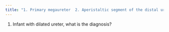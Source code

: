 ```yaml
---
title: "1. Primary megaureter  2. Aperistaltic segment of the distal ureter near the UVJ.  3. Findings: proximal dilation with distal tapering to a normal diameter ureter near the UVJ.  4. Most commonly unilateral and on the Left (75%)"
---
```

1. Infant with dilated ureter, what is the diagnosis?

